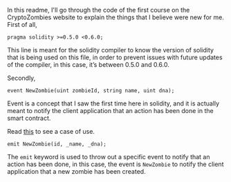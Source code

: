 In this readme, I'll go through the code of the first course on the CryptoZombies website to explain the things that I believe were new for me.
First of all,

```solidity
pragma solidity >=0.5.0 <0.6.0;
```

This line is meant for the solidity compiler to know the version of solidity that is being used on this file, in order to prevent issues with future updates of the compiler, in this case, it’s between 0.5.0 and 0.6.0.

Secondly,

```solidity
event NewZombie(uint zombieId, string name, uint dna);
```

Event is a concept that I saw the first time here in solidity, and it is actually meant to notify the client application that an action has been done in the smart contract.

Read [this](https://betterprogramming.pub/what-is-an-event-in-solidity-420caeb38859) to see a case of use. 

```solidity
emit NewZombie(id, _name, _dna);
```

The `emit` keyword is used to throw out a specific event to notify that an action has been done, in this case, the event is `NewZombie` to notify the client application that a new zombie has been created.
